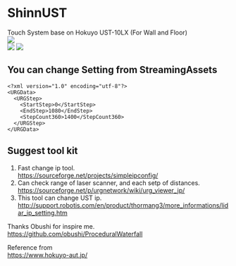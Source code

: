 # ShinnUST
Touch System base on Hokuyo UST-10LX (For Wall and Floor)  
<img src="https://github.com/shinn716/ShinnUST/blob/master/Snipaste_2018-10-21_19-02-50.png" /></a>  
<img src="https://github.com/shinn716/ShinnUST/blob/master/Snipaste_2018-10-21_20-06-16.png" /></a>
<img src="https://github.com/shinn716/ShinnUST/blob/master/Snipaste_2018-10-21_20-06-40.png" /></a>
  
## You can change Setting from StreamingAssets
```
<?xml version="1.0" encoding="utf-8"?>
<URGData>
  <URGStep>
    <StartStep>0</StartStep>
    <EndStep>1080</EndStep>
    <StepCount360>1400</StepCount360>
  </URGStep>
</URGData>
```

## Suggest tool kit
1. Fast change ip tool.  
https://sourceforge.net/projects/simpleipconfig/  
2. Can check range of laser scanner, and each setp of distances.  
https://sourceforge.net/p/urgnetwork/wiki/urg_viewer_jp/  
3. This tool can change UST ip.  
http://support.robotis.com/en/product/thormang3/more_informations/lidar_ip_setting.htm  
  
  
Thanks Obushi for inspire me.  
https://github.com/obushi/ProceduralWaterfall  

Reference from  
https://www.hokuyo-aut.jp/  
